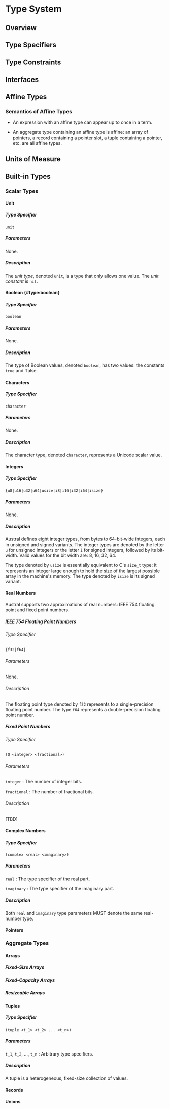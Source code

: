 # Type System

## Overview

## Type Specifiers

## Type Constraints

## Interfaces

## Affine Types

### Semantics of Affine Types

- An expression with an affine type can appear up to once in a term.

- An aggregate type containing an affine type is affine: an array of pointers, a
  record containing a pointer slot, a tuple containing a pointer, etc. are all
  affine types.

## Units of Measure

## Built-in Types

### Scalar Types

#### Unit

##### Type Specifier

```
unit
```

##### Parameters

None.

##### Description

The *unit type*, denoted `unit`, is a type that only allows one value. The *unit
constant* is `nil`.

#### Boolean {#type:boolean}

##### Type Specifier

```
boolean
```

##### Parameters

None.

##### Description

The type of Boolean values, denoted `boolean`, has two values: the constants
`true` and `false.

#### Characters

##### Type Specifier

```
character
```

##### Parameters

None.

##### Description

The character type, denoted `character`, represents a Unicode scalar value.

#### Integers

##### Type Specifier

```
{u8|u16|u32|u64|usize|i8|i16|i32|i64|isize}
```

##### Parameters

None.

##### Description

Austral defines eight integer types, from bytes to 64-bit-wide integers, each in
unsigned and signed variants. The integer types are denoted by the letter `u`
for unsigned integers or the letter `i` for signed integers, followed by its
bit-width. Valid values for the bit width are: 8, 16, 32, 64.

The type denoted by `usize` is essentially equivalent to C's `size_t` type: it
represents an integer large enough to hold the size of the largest possible
array in the machine's memory. The type denoted by `isize` is its signed
variant.

#### Real Numbers

Austral supports two approximations of real numbers: IEEE 754 floating point and
fixed point numbers.

##### IEEE 754 Floating Point Numbers

###### Type Specifier

```
{f32|f64}
```

###### Parameters

None.

###### Description

The floating point type denoted by `f32` represents to a single-precision
floating point number. The type `f64` represents a double-precision floating
point number.

##### Fixed Point Numbers

###### Type Specifier

```
(Q <integer> <fractional>)
```

###### Parameters

`integer`
:  The number of integer bits.

`fractional`
: The number of fractional bits.

###### Description

[TBD]

#### Complex Numbers

##### Type Specifier

```
(complex <real> <imaginary>)
```

##### Parameters

`real`
: The type specifier of the real part.

`imaginary`
: The type specifier of the imaginary part.

##### Description

Both `real` and `imaginary` type parameters MUST denote the same real-number
type.

#### Pointers

### Aggregate Types

#### Arrays

##### Fixed-Size Arrays

##### Fixed-Capacity Arrays

##### Resizeable Arrays

#### Tuples

##### Type Specifier

```
(tuple <t_1> <t_2> ... <t_n>)
```

##### Parameters

`t_1`, `t_2`, ..., `t_n`
: Arbitrary type specifiers.

##### Description

A tuple is a heterogeneous, fixed-size collection of values.

#### Records

#### Unions
